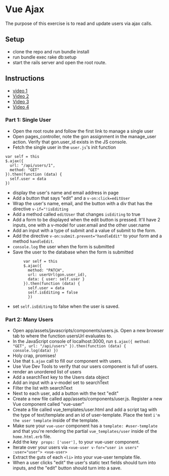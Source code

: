 # Vue Ajax

The purpose of this exercise is to read and update users via ajax calls. 

## Setup

+ clone the repo and run bundle install
+ run bundle exec rake db:setup
+ start the rails server and open the root route.

## Instructions

* [video 1](http://youtu.be/OjFCBopqf8A)
* [Video 2](http://youtu.be/Bkc_9I4BHqE)
* [Video 3](http://youtu.be/gL68Bdha1yk)
* [Video 4](http://youtu.be/SbfNn06vTEI)

### Part 1: Single User
+ Open the root route and follow the first link to manage a single user
+ Open pages_controller, note the gon assignment in the manage_user action. Verify that gon.user_id exists in the JS console.
+ Fetch the single user in the `user.js`'s init function

```
var self = this
$.ajax({
  url: "/api/users/1",
  method: "GET"
}).then(function (data) {
  self.user = data
})
```

+ display the user's name and email address in page
+ Add a button that says "edit" and a `v-on:click=editUser`
+ Wrap the user's name, email, and the button with a div that has the directive `v-if="!isEditing`
+ Add a method called `editUser` that changes `isEditing` to true
+ Add a form to be displayed when the edit button is pressed. It'll have 2 inputs, one with a v-model for user.email and the other user.name
+ Add an input with a type of submit and a value of submit to the form.
+ Add the directive `v-on:submit.prevent="handleEdit"` to your form and a method `handleEdit`.
+ `console.log` the user when the form is submitted
+ Save the user to the database when the form is submitted
```
        var self = this
        $.ajax({
          method: "PATCH",
          url: userUrl(gon.user_id),
          data: { user: self.user }
        }).then(function (data) {
          self.user = data
          self.isEditing = false
          })
```
+ set `self.isEditing` to false when the user is saved.

### Part 2: Many Users
+ Open app/assets/javascripts/components/users.js. Open a new browser tab to where the function usersUrl evaluates to.
+ In the JavaScript console of localhost:3000, run `$.ajax({ method: "GET", url: "/api/users" }).then(function (data) { console.log(data) })`
+ Holy crap, promises! 
+ Use that `$.ajax` call to fill our component with users.
+ Use Vue Dev Tools to verify that our users component is full of users.
+ render an unordered list of users
+ Add a searchText key to the Users data object
+ Add an input with a v-model set to searchText
+ Filter the list with searchText
+ Next to each user, add a button with the text "edit"
+ Create a new file called app/assets/components/user.js. Register a new Vue component called "vue-user"
+ Create a file called vue_templates/user.html and add a script tag with the type of text/template and an id of user-template. Place the text `i'm the user template` inside of the template.
+ Make sure your `vue-user` component has a `template: #user-template` and that you're rendering the partial `vue_templates/user` inside of the `home.html.erb` file.
+ Add the key ` props: ['user'],` to your vue-user component. 
+ Iterate over your users via `<vue-user v-for="user in users" :user="user"> <vue-user>`
+ Extract the guts of each `<li>` into your vue-user template file.
+ When a user clicks "edit" the user's static text fields should turn into inputs, and the "edit" button should turn into a save.
